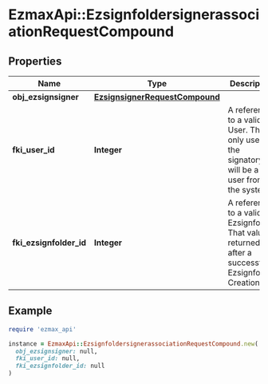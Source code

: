 # EzmaxApi::EzsignfoldersignerassociationRequestCompound

## Properties

| Name | Type | Description | Notes |
| ---- | ---- | ----------- | ----- |
| **obj_ezsignsigner** | [**EzsignsignerRequestCompound**](EzsignsignerRequestCompound.md) |  | [optional] |
| **fki_user_id** | **Integer** | A reference to a valid User.  This is only used if the signatory will be a user from the system. | [optional] |
| **fki_ezsignfolder_id** | **Integer** | A reference to a valid Ezsignfolder.  That value is returned after a successful Ezsignfolder Creation. |  |

## Example

```ruby
require 'ezmax_api'

instance = EzmaxApi::EzsignfoldersignerassociationRequestCompound.new(
  obj_ezsignsigner: null,
  fki_user_id: null,
  fki_ezsignfolder_id: null
)
```


